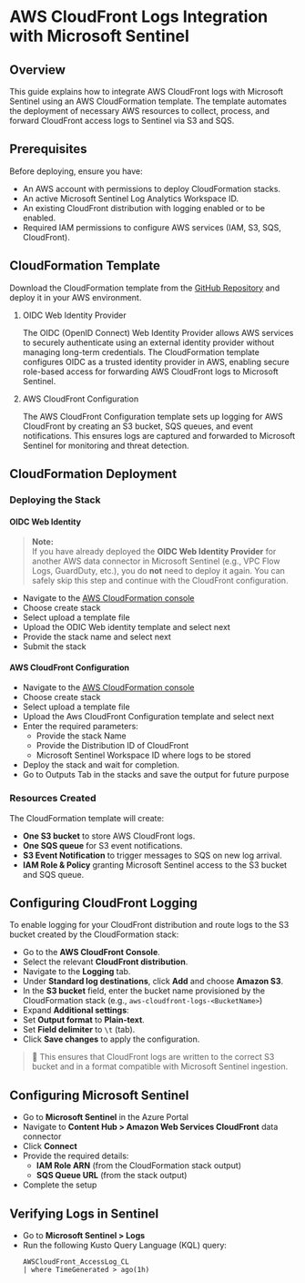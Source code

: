 # AWS CloudFront Logs Integration with Microsoft Sentinel

## Overview
This guide explains how to integrate AWS CloudFront logs with Microsoft Sentinel using an AWS CloudFormation template. The template automates the deployment of necessary AWS resources to collect, process, and forward CloudFront access logs to Sentinel via S3 and SQS.

## Prerequisites
Before deploying, ensure you have:
- An AWS account with permissions to deploy CloudFormation stacks.
- An active Microsoft Sentinel Log Analytics Workspace ID.
- An existing CloudFront distribution with logging enabled or to be enabled.
- Required IAM permissions to configure AWS services (IAM, S3, SQS, CloudFront).

## CloudFormation Template
Download the CloudFormation template from the [GitHub Repository](https://github.com/<your-org>/cloudfront-to-sentinel) and deploy it in your AWS environment.
1. OIDC Web Identity Provider

   The OIDC (OpenID Connect) Web Identity Provider allows AWS services to securely authenticate using an external identity provider without managing long-term credentials. The CloudFormation template configures OIDC as a trusted identity provider in AWS, enabling secure role-based access for forwarding AWS CloudFront logs to Microsoft Sentinel.
   
2. AWS CloudFront Configuration

      The AWS CloudFront Configuration template sets up logging for AWS CloudFront by creating an S3 bucket, SQS queues, and event notifications. This ensures logs are captured and forwarded to Microsoft Sentinel for monitoring and threat detection.

## CloudFormation Deployment

### Deploying the Stack
#### OIDC Web Identity
> **Note:**  
> If you have already deployed the **OIDC Web Identity Provider** for another AWS data connector in Microsoft Sentinel (e.g., VPC Flow Logs, GuardDuty, etc.), you do **not** need to deploy it again. You can safely skip this step and continue with the CloudFront configuration.
- Navigate to the [AWS CloudFormation console](https://aka.ms/awsCloudFormationLink#/stacks/create)
- Choose create stack
- Select upload a template file
- Upload the ODIC Web identity template and select next
- Provide the stack name and select next
- Submit the stack

#### AWS CloudFront Configuration

- Navigate to the [AWS CloudFormation console](https://aka.ms/awsCloudFormationLink#/stacks/create)
- Choose create stack
- Select upload a template file
- Upload the Aws CloudFront Configuration template and select next
- Enter the required parameters:
     - Provide the stack Name
     - Provide the Distribution ID of CloudFront
     - Microsoft Sentinel Workspace ID where logs to be stored
- Deploy the stack and wait for completion.
- Go to Outputs Tab in the stacks and save the output for future purpose

### Resources Created

The CloudFormation template will create:

- **One S3 bucket** to store AWS CloudFront logs.
- **One SQS queue** for S3 event notifications.
- **S3 Event Notification** to trigger messages to SQS on new log arrival.
- **IAM Role & Policy** granting Microsoft Sentinel access to the S3 bucket and SQS queue.
  
## Configuring CloudFront Logging

To enable logging for your CloudFront distribution and route logs to the S3 bucket created by the CloudFormation stack:
- Go to the **AWS CloudFront Console**.
- Select the relevant **CloudFront distribution**.
- Navigate to the **Logging** tab.
-  Under **Standard log destinations**, click **Add** and choose **Amazon S3**.
-   In the **S3 bucket** field, enter the bucket name provisioned by the CloudFormation stack (e.g., `aws-cloudfront-logs-<BucketName>`)
-   Expand **Additional settings**:
   - Set **Output format** to **Plain-text**.
   - Set **Field delimiter** to `\t` (tab).
- Click **Save changes** to apply the configuration.

> 📌 This ensures that CloudFront logs are written to the correct S3 bucket and in a format compatible with Microsoft Sentinel ingestion.

## Configuring Microsoft Sentinel

- Go to **Microsoft Sentinel** in the Azure Portal
- Navigate to **Content Hub > Amazon Web Services CloudFront** data connector
- Click **Connect**
- Provide the required details:
  - **IAM Role ARN** (from the CloudFormation stack output)
  - **SQS Queue URL** (from the stack output)
- Complete the setup

## Verifying Logs in Sentinel

- Go to **Microsoft Sentinel > Logs**
- Run the following Kusto Query Language (KQL) query:
  ```kql
  AWSCloudFront_AccessLog_CL
  | where TimeGenerated > ago(1h)
